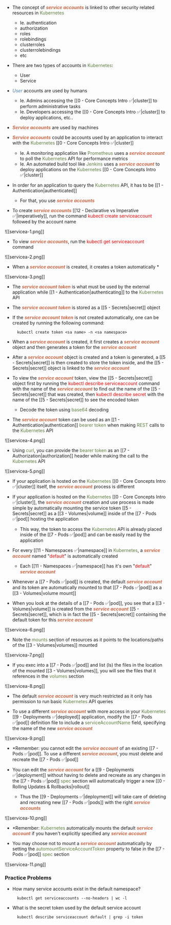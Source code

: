 - The concept of <b><i><span style="color:#d46644">service accounts</span></i></b> is linked to other security related resources in <span style="color:#5c7e3e">Kubernetes</span>
	- Ie. authentication
	- authorization
	- roles
	- rolebindings
	- clusterroles
	- clusterrolebindings
	- etc

- There are two types of accounts in <span style="color:#5c7e3e">Kubernetes</span>:
	- User
	- Service

- <i><span style="color:#477bbe">User</span></i> accounts are used by humans
	- Ie. Admins accessing the [[0 - Core Concepts Intro ✅|cluster]] to perform administrative tasks
	- Ie. Developers accessing the [[0 - Core Concepts Intro ✅|cluster]] to deploy applications, etc..

- <b><i><span style="color:#d46644">Service accounts</span></i></b> are used by machines

- <b><i><span style="color:#d46644">Service accounts</span></i></b> could be accounts used by an application to interact with the <span style="color:#5c7e3e">Kubernetes</span> [[0 - Core Concepts Intro ✅|cluster]]
	- Ie. A monitoring application like <span style="color:#5c7e3e">Prometheus</span> uses a <b><i><span style="color:#d46644">service account</span></i></b> to poll the <span style="color:#5c7e3e">Kubernetes</span> API for performance metrics
	- Ie. An automated build tool like <span style="color:#5c7e3e">Jenkins</span> uses a <b><i><span style="color:#d46644">service account</span></i></b> to deploy applications on the <span style="color:#5c7e3e">Kubernetes</span> [[0 - Core Concepts Intro ✅|cluster]]

- In order for an application to query the <span style="color:#5c7e3e">Kubernetes</span> API, it has to be [[1 - Authentication|authenticated]]
	- For that, you use <b><i><span style="color:#d46644">service accounts</span></i></b>

- To create <b><i><span style="color:#d46644">service accounts</span></i></b> [[12 - Declarative vs Imperative ✅|imperatively]], run the command <span style="color:red">kubectl create serviceaccount</span> followed by the account name

![[servicea-1.png]]

- To view <b><i><span style="color:#d46644">service accounts</span></i></b>, run the <span style="color:red">kubectl get serviceaccount</span> command

![[servicea-2.png]]

- When a <b><i><span style="color:#d46644">service account</span></i></b> is created, it creates a token automatically *

![[servicea-3.png]]

- The <b><i><span style="color:#d46644">service account token</span></i></b> is what must be used by the external application while [[1 - Authentication|authenticating]] to the <span style="color:#5c7e3e">Kubernetes</span> API

- The <b><i><span style="color:#d46644">service account token</span></i></b> is stored as a [[5 - Secrets|secret]] object

- If the <b><i><span style="color:#d46644">service account token</span></i></b> is not created automatically, one can be created by running the following command:

		kubectl create token <sa name> -n <sa namespace>

- When a <b><i><span style="color:#d46644">service account</span></i></b> is created, it first creates a <b><i><span style="color:#d46644">service account</span></i></b> object and then generates a token for the <b><i><span style="color:#d46644">service account</span></i></b>

- After a <b><i><span style="color:#d46644">service account</span></i></b> object is created and a token is generated, a [[5 - Secrets|secret]] is then created to store the token inside, and the [[5 - Secrets|secret]] object is linked to the <b><i><span style="color:#d46644">service account</span></i></b>

- To view the <b><i><span style="color:#d46644">service account</span></i></b> token, view the [[5 - Secrets|secret]] object first by running the <span style="color:red">kubectl describe serviceaccount</span> command with the name of the <b><i><span style="color:#d46644">service account</span></i></b> to find out the name of the [[5 - Secrets|secret]] that was created, then <span style="color:red">kubectl describe secret</span> with the name of the [[5 - Secrets|secret]] to see the encoded token
	- Decode the token using <span style="color:#5c7e3e">base64</span> decoding

- The <b><i><span style="color:#d46644">service account</span></i></b> token can be used as an [[1 - Authentication|authentication]] <span style="color:#5c7e3e">bearer token</span> when making <span style="color:#5c7e3e">REST</span> calls to the <span style="color:#5c7e3e">Kubernetes</span> API

![[servicea-4.png]]

- Using <span style="color:#5c7e3e">curl</span>, you can provide the <span style="color:#5c7e3e">bearer token</span> as an [[7 - Authorization|authorization]] header while making the call to the <span style="color:#5c7e3e">Kubernetes</span> API

![[servicea-5.png]]

- If your application is hosted on the <span style="color:#5c7e3e">Kubernetes</span> [[0 - Core Concepts Intro ✅|cluster]] itself, the <b><i><span style="color:#d46644">service account</span></i></b> process is different

- If your application is hosted on the <span style="color:#5c7e3e">Kubernetes</span> [[0 - Core Concepts Intro ✅|cluster]], the <b><i><span style="color:#d46644">service account</span></i></b> creation and use process is made simple by automatically mounting the service token [[5 - Secrets|secret]] as a [[3 - Volumes|volume]] inside of the [[7 - Pods ✅|pod]] hosting the application
	- This way, the token to access the <span style="color:#5c7e3e">Kubernetes</span> API is already placed inside of the [[7 - Pods ✅|pod]] and can be easily read by the application

- For every [[11 - Namespaces ✅|namespace]] in <span style="color:#5c7e3e">Kubernetes</span>, a <b><i><span style="color:#d46644">service account</span></i></b> named "<span style="color:red">default</span>" is automatically created
	- Each [[11 - Namespaces ✅|namespace]] has it's own "<span style="color:red">default</span>" <b><i><span style="color:#d46644">service account</span></i></b>

- Whenever a [[7 - Pods ✅|pod]] is created, the default <b><i><span style="color:#d46644">service account</span></i></b> and its token are automatically mounted to that [[7 - Pods ✅|pod]] as a [[3 - Volumes|volume mount]]

- When you look at the details of a [[7 - Pods ✅|pod]], you see that a [[3 - Volumes|volume]] is created from the <b><i><span style="color:#d46644">service account</span></i></b> [[5 - Secrets|secret]], which is in fact the [[5 - Secrets|secret]] containing the default token for this <b><i><span style="color:#d46644">service account</span></i></b>

![[servicea-6.png]]

- Note the <span style="color:#5c7e3e">mounts</span> section of resources as it points to the locations/paths of the [[3 - Volumes|volumes]] mounted

![[servicea-7.png]]

- If you exec into a [[7 - Pods ✅|pod]] and list (ls) the files in the location of the mounted [[3 - Volumes|volumes]], you will see the files that it references in the <span style="color:#5c7e3e">volumes</span> section

![[servicea-8.png]]

- The default <b><i><span style="color:#d46644">service account</span></i></b> is very much restricted as it only has permission to run basic <span style="color:#5c7e3e">Kubernetes</span> API queries

- To use a different <b><i><span style="color:#d46644">service account</span></i></b> with more access in your <span style="color:#5c7e3e">Kubernetes</span> [[9 - Deployments ✅|deployed]] application, modify the [[7 - Pods ✅|pod]] definition file to include a <span style="color:#5c7e3e">serviceAccountName</span> field, specifying the name of the new <b><i><span style="color:#d46644">service account</span></i></b>

![[servicea-9.png]]

- *Remember: you cannot edit the <b><i><span style="color:#d46644">service account</span></i></b> of an existing [[7 - Pods ✅|pod]]. To use a different <b><i><span style="color:#d46644">service account</span></i></b>, you must delete and recreate the [[7 - Pods ✅|pod]]

- You can edit the <b><i><span style="color:#d46644">service account</span></i></b> for a [[9 - Deployments ✅|deployment]] without having to delete and recreate as any changes in the [[7 - Pods ✅|pod]] <span style="color:#5c7e3e">spec</span> section will automatically trigger a new [[0 - Rolling Updates & Rollbacks|rollout]]
	- Thus the [[9 - Deployments ✅|deployment]] will take care of deleting and recreating new [[7 - Pods ✅|pods]] with the right <b><i><span style="color:#d46644">service accounts</span></i></b>

![[servicea-10.png]]

- *Remember: <span style="color:#5c7e3e">Kubernetes</span> automatically mounts the default <b><i><span style="color:#d46644">service account</span></i></b> if you haven't explicitly specified any <b><i><span style="color:#d46644">service account</span></i></b>

- You may choose not to mount a <b><i><span style="color:#d46644">service account</span></i></b> automatically by setting the <span style="color:#5c7e3e">automountServiceAccountToken</span> property to false in the [[7 - Pods ✅|pod]] <span style="color:#5c7e3e">spec</span> section

![[servicea-11.png]]

### Practice Problems

- How many service accounts exist in the default namespace?

		kubectl get serviceaccounts --no-headers | wc -l

- What is the secret token used by the default service account

		kubectl describe serviceaccount default | grep -i token